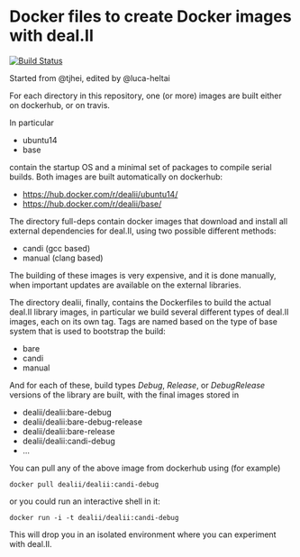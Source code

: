 # Docker files to create Docker images with deal.II  

[![Build Status](https://travis-ci.org/dealii/docker-files.svg?branch=master)](https://travis-ci.org/dealii/docker-files)

Started from @tjhei, edited by @luca-heltai

For each directory in this repository, one (or more) images are built either on dockerhub, or on travis. 

In particular

- ubuntu14
- base

contain the startup OS and a minimal set of packages to compile serial builds. Both images are built
automatically on dockerhub:

- https://hub.docker.com/r/dealii/ubuntu14/
- https://hub.docker.com/r/dealii/base/

The directory full-deps contain docker images that download and install all external dependencies
for deal.II, using two possible different methods:

- candi (gcc based)
- manual (clang based)

The building of these images is very expensive, and it is done manually, when important updates
are available on the external libraries.

The directory dealii, finally, contains the Dockerfiles to build the actual deal.II library images, 
in particular we build several different types of deal.II images, each on its own tag. Tags are named
based on the type of base system that is used to bootstrap the build:

- bare
- candi
- manual

And for each of these, build types *Debug*, *Release*, or *DebugRelease* versions of the library are 
built, with the final images stored in

- dealii/dealii:bare-debug
- dealii/dealii:bare-debug-release
- dealii/dealii:bare-release
- dealii/dealii:candi-debug
- ...

You can pull any of the above image from dockerhub using (for example)

    docker pull dealii/dealii:candi-debug

or you could run an interactive shell in it:

    docker run -i -t dealii/dealii:candi-debug

This will drop you in an isolated environment where you can experiment with deal.II. 
